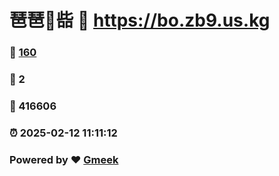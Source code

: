 # 琶琶🔭啙 :link: https://bo.zb9.us.kg 
### :page_facing_up: [160](https://bo.zb9.us.kg/tag.html) 
### :speech_balloon: 2 
### :hibiscus: 416606 
### :alarm_clock: 2025-02-12 11:11:12 
### Powered by :heart: [Gmeek](https://github.com/Meekdai/Gmeek)
